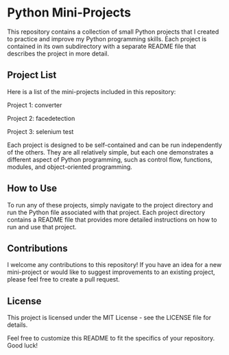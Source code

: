 # Python Mini-Projects

This repository contains a collection of small Python projects that I created to practice and improve my Python programming skills. Each project is contained in its own subdirectory with a separate README file that describes the project in more detail.

## Project List

Here is a list of the mini-projects included in this repository:

Project 1: converter

Project 2: facedetection

Project 3: selenium test

Each project is designed to be self-contained and can be run independently of the others. They are all relatively simple, but each one demonstrates a different aspect of Python programming, such as control flow, functions, modules, and object-oriented programming.

## How to Use

To run any of these projects, simply navigate to the project directory and run the Python file associated with that project. Each project directory contains a README file that provides more detailed instructions on how to run and use that project.

## Contributions

I welcome any contributions to this repository! If you have an idea for a new mini-project or would like to suggest improvements to an existing project, please feel free to create a pull request.

## License

This project is licensed under the MIT License - see the LICENSE file for details.

Feel free to customize this README to fit the specifics of your repository. Good luck!

